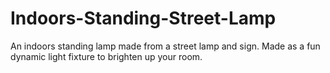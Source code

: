 # Indoors-Standing-Street-Lamp
An indoors standing lamp made from a street lamp and sign. Made as a fun dynamic light fixture to brighten up your room.
